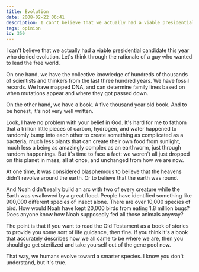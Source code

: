```yaml
---
title: Evolution
date: 2008-02-22 06:41
description: I can't believe that we actually had a viable presidential candidate this year who denied evolution.  Let's think through the rationale of a guy who wanted to lead the free world.
tags: opinion
id: 350
---
```

I can't believe that we actually had a viable presidential candidate this year who denied evolution.  Let's think through the rationale of a guy who wanted to lead the free world.

On one hand, we have the collective knowledge of hundreds of thousands of scientists and thinkers from the last three hundred years.  We have fossil records.  We have mapped DNA, and can determine family lines based on when mutations appear and where they got passed down.

On the other hand, we have a book.  A five thousand year old book.  And to be honest, it's not very well written.

Look, I have no problem with your belief in God.  It's hard for me to fathom that a trillion little pieces of carbon, hydrogen, and water happened to randomly bump into each other to create something as complicated as a bacteria, much less plants that can create their own food from sunlight, much less a being as amazingly complex as an earthworm, just through random happenings.  But it's time to face a fact:  we weren't all just dropped on this planet in mass, all at once, and unchanged from how we are now.

At one time, it was considered blasphemous to believe that the heavens didn't revolve around the earth.  Or to believe that the earth was round.

And Noah didn't really build an arc with two of every creature while the Earth was swallowed by a great flood.  People have identified something like 900,000 different species of insect alone.  There are over 10,000 species of bird.  How would Noah have kept 20,000 birds from eating 1.8 million bugs?  Does anyone know how Noah supposedly fed all those animals anyway?

The point is that if you want to read the Old Testament as a book of stories to provide you some sort of life guidance, then fine.  If you think it's a book that accurately describes how we all came to be where we are, then you should go get sterilized and take yourself out of the gene pool now.

That way, we humans evolve toward a smarter species.  I know you don't understand, but it's true.